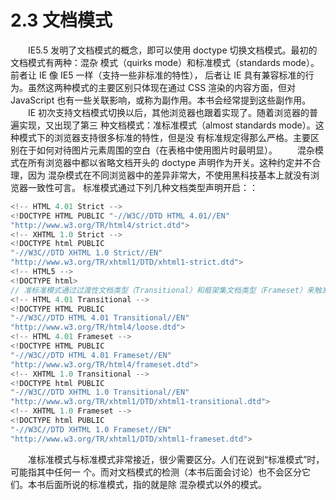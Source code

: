 # 2.3 文档模式

&emsp;&emsp;IE5.5 发明了文档模式的概念，即可以使用 doctype 切换文档模式。最初的文档模式有两种：混杂
模式（quirks mode）和标准模式（standards mode）。前者让 IE 像 IE5 一样（支持一些非标准的特性），
后者让 IE 具有兼容标准的行为。虽然这两种模式的主要区别只体现在通过 CSS 渲染的内容方面，但对
JavaScript 也有一些关联影响，或称为副作用。本书会经常提到这些副作用。
&emsp;&emsp;IE 初次支持文档模式切换以后，其他浏览器也跟着实现了。随着浏览器的普遍实现，又出现了第三
种文档模式：准标准模式（almost standards mode）。这种模式下的浏览器支持很多标准的特性，但是没
有标准规定得那么严格。主要区别在于如何对待图片元素周围的空白（在表格中使用图片时最明显）。
&emsp;&emsp;混杂模式在所有浏览器中都以省略文档开头的 doctype 声明作为开关。这种约定并不合理，因为
混杂模式在不同浏览器中的差异非常大，不使用黑科技基本上就没有浏览器一致性可言。
标准模式通过下列几种文档类型声明开启：：

```js
<!-- HTML 4.01 Strict -->
<!DOCTYPE HTML PUBLIC "-//W3C//DTD HTML 4.01//EN"
"http://www.w3.org/TR/html4/strict.dtd">
<!-- XHTML 1.0 Strict -->
<!DOCTYPE html PUBLIC
"-//W3C//DTD XHTML 1.0 Strict//EN"
"http://www.w3.org/TR/xhtml1/DTD/xhtml1-strict.dtd">
<!-- HTML5 -->
<!DOCTYPE html>
// 准标准模式通过过渡性文档类型（Transitional）和框架集文档类型（Frameset）来触发：
<!-- HTML 4.01 Transitional -->
<!DOCTYPE HTML PUBLIC
"-//W3C//DTD HTML 4.01 Transitional//EN"
"http://www.w3.org/TR/html4/loose.dtd">
<!-- HTML 4.01 Frameset -->
<!DOCTYPE HTML PUBLIC
"-//W3C//DTD HTML 4.01 Frameset//EN"
"http://www.w3.org/TR/html4/frameset.dtd">
<!-- XHTML 1.0 Transitional -->
<!DOCTYPE html PUBLIC
"-//W3C//DTD XHTML 1.0 Transitional//EN"
"http://www.w3.org/TR/xhtml1/DTD/xhtml1-transitional.dtd">
<!-- XHTML 1.0 Frameset -->
<!DOCTYPE html PUBLIC
"-//W3C//DTD XHTML 1.0 Frameset//EN"
"http://www.w3.org/TR/xhtml1/DTD/xhtml1-frameset.dtd">
```

&emsp;&emsp;准标准模式与标准模式非常接近，很少需要区分。人们在说到“标准模式”时，可能指其中任何一
个。而对文档模式的检测（本书后面会讨论）也不会区分它们。本书后面所说的标准模式，指的就是除
混杂模式以外的模式。

